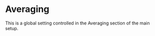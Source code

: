 # Averaging
This is a global setting controlled in the <link type="document" target="Averaging">Averaging</link> section
of the main setup.



